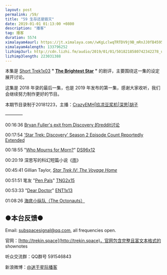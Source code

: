 ```yaml
---
layout: post
permalink: /59/
title: "59 生存还是毁灭"
date: 2019-01-01 01:13:00 +0800
description: "播客"
tag: 播客 
duration: 5574
ximalayam4aurl: https://jt.ximalaya.com//wKgLclwqTRTDV9j9B_mRnJJ0fB4595.mp3.m4a?channel=rss&amp;album_id=3135361&amp;track_id=149164981&amp;uid=6418191&amp;jt=https://audio.xmcdn.com/group54/M08/C6/F2/wKgLclwqTRTDV9j9B_mRnJJ0fB4595.mp3
ximalayam4alength: 133796252
lizhimp3url: http://cdn.lizhi.fm/audio/2019/01/01/5018218580742342278_ud.mp3
lizhimp3length: 223031388
---   
```


本集是 [Short Trek](http://memory-alpha.wikia.com/wiki/ST)[1x03](http://memory-alpha.wikia.com/wiki/ST_Season_1) **&quot;** [**The Brightest Star**](http://memory-alpha.wikia.com/wiki/The_Brightest_Star_(episode)) **&quot;** 的剧评，主要围绕这一集的设定展开讨论。

这集是 2018 年录的最后一集，也是 2019 年发布的第一集，感谢大家收听，我们会继续努力制作更好的节目。

本期节目录制于20181223，主播：[CrazyEMH](mailto:emh@trekin.space)\|[玖凉豆浆机](https://weibo.com/lunaliang1029)\|[深思](mailto:deepthought@trekin.space)\|[胡子](https://weibo.com/p/1005051764117203)

————

00:16:36 [Bryan Fuller&#39;s exit from Discovery 的](https://www.reddit.com/r/startrek/comments/785xbs/bryan_fullers_exit_from_discovery/)[reddit](https://www.reddit.com/r/startrek/comments/785xbs/bryan_fullers_exit_from_discovery/)[讨论](https://www.reddit.com/r/startrek/comments/785xbs/bryan_fullers_exit_from_discovery/)

00:17:54 [&#39;Star Trek: Discovery&#39; Season 2 Episode Count Reportedly Extended](https://comicbook.com/startrek/2018/12/08/star-trek-discovery-season-2-number-of-episodes-extended/)

00:18:55 &quot;[Who Mourns for Morn?](http://memory-alpha.wikia.com/wiki/Who_Mourns_for_Morn%3F_(episode))&quot; [DS9](http://memory-alpha.wikia.com/wiki/DS9)[6x12](http://memory-alpha.wikia.com/wiki/DS9_Season_6)

00:20:19 深思写的科幻短篇小说《[雨](http://trekin.space/rain/)》

00:45:41 Gillian Taylor, [_Star Trek IV: The Voyage Home_](http://memory-alpha.wikia.com/wiki/Star_Trek_IV:_The_Voyage_Home)

00:51:51 笔友 &quot;[Pen Pals](http://memory-alpha.wikia.com/wiki/Pen_Pals_(episode))&quot; [TNG](http://memory-alpha.wikia.com/wiki/TNG)[2x15](http://memory-alpha.wikia.com/wiki/TNG_Season_2)

00:53:33 &quot;[Dear Doctor](http://memory-alpha.wikia.com/wiki/Dear_Doctor_(episode))&quot; [ENT](http://memory-alpha.wikia.com/wiki/ENT)[1x13](http://memory-alpha.wikia.com/wiki/ENT_Season_1)

01:08:26 [海底小纵队（](https://baike.baidu.com/item/%E6%B5%B7%E5%BA%95%E5%B0%8F%E7%BA%B5%E9%98%9F)[The Octonauts](https://baike.baidu.com/item/%E6%B5%B7%E5%BA%95%E5%B0%8F%E7%BA%B5%E9%98%9F)[）](https://baike.baidu.com/item/%E6%B5%B7%E5%BA%95%E5%B0%8F%E7%BA%B5%E9%98%9F)

## ●本台反馈●

Email: [subspacesignal@qq.com](mailto:subspacesignal@qq.com), all frequencies open.

官网：[http://trekin.space](http://trekin.space)，官网包含完整且富文本格式的 shownotes

听众交流群：QQ群号 591546843

新浪微博：[@迷于星际播客](http://weibo.com/lostinst)

